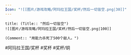 ```yaml
---
Icon: "![[图片/游戏攻略/阿玛拉王国/奖杯/然后一切皆空.png|30]]"
---
```

```ad-common-bronze-trophy
title: (Title:: "然后一切皆空")
![[图片/游戏攻略/阿玛拉王国/奖杯/然后一切皆空.png|100]]

(Comment:: "用能力杀死了500个敌人。")
```

#阿玛拉王国/奖杯 #奖杯 #奖杯/铜
